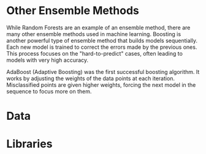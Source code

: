 # Other Ensemble Methods

While Random Forests are an example of an ensemble method, there are many other ensemble methods used in machine learning. Boosting is another powerful type of ensemble method that builds models sequentially. Each new model is trained to correct the errors made by the previous ones. This process focuses on the "hard-to-predict" cases, often leading to models with very high accuracy.

AdaBoost (Adaptive Boosting) was the first successful boosting algorithm. It works by adjusting the weights of the data points at each iteration. Misclassified points are given higher weights, forcing the next model in the sequence to focus more on them.

# Data


# Libraries
